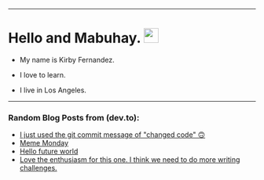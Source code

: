 
<img src="https://komarev.com/ghpvc/?username=kirbygit&style=flat-square&color=blue" alt=""/>

---
<h1>
  Hello and Mabuhay.
  <img src="https://media.giphy.com/media/hvRJCLFzcasrR4ia7z/giphy.gif" width="30px"/>
</h1>

- My name is Kirby Fernandez.

- I love to learn.

- I live in Los Angeles.

---

### Random Blog Posts from (dev.to):
<!-- BLOG-POST-LIST:START -->
- [I just used the git commit message of &quot;changed code&quot; 🙃](https://dev.to/ben/i-just-used-the-git-commit-message-of-changed-code-3n18)
- [Meme Monday](https://dev.to/ben/meme-monday-179k)
- [Hello future world](https://dev.to/ben/hello-future-world-4p9d)
- [Love the enthusiasm for this one. I think we need to do more writing challenges.](https://dev.to/ben/love-the-enthusiasm-for-this-one-i-think-we-need-to-do-more-writing-challenges-2b1o)
<!-- BLOG-POST-LIST:END -->
